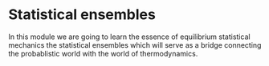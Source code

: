 Statistical ensembles
=======================

In this module we are going to learn the essence of equilibrium statistical mechanics the statistical ensembles which will serve as a bridge connecting the probablistic world with the world of thermodynamics. 
